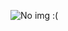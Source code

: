 ![No img :(](https://preview.redd.it/mrwpov84lt971.jpg?width=640&crop=smart&auto=webp&s=fa60daa4c978546076ccb0d5cbe2d292e94ea7e7)

